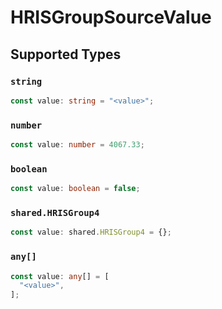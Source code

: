 # HRISGroupSourceValue


## Supported Types

### `string`

```typescript
const value: string = "<value>";
```

### `number`

```typescript
const value: number = 4067.33;
```

### `boolean`

```typescript
const value: boolean = false;
```

### `shared.HRISGroup4`

```typescript
const value: shared.HRISGroup4 = {};
```

### `any[]`

```typescript
const value: any[] = [
  "<value>",
];
```

